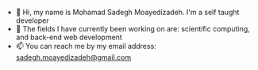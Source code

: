- 👋 Hi, my name is Mohamad Sadegh Moayedizadeh. I'm a self taught developer
- 🌱 The fields I have currently been working on are: scientific computing, and back-end web development
- 📫 You can reach me by my email address: sadegh.moayedizadeh@gmail.com

<!---
sadegh-moayedizadeh/sadegh-moayedizadeh is a ✨ special ✨ repository because its `README.md` (this file) appears on your GitHub profile.
You can click the Preview link to take a look at your changes.
--->
